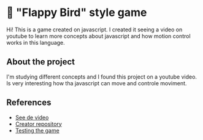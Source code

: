 # 📢 "Flappy Bird" style game

Hi! This is a game created on javascript. I created it seeing a video on youtube to learn more concepts about javascript and how motion control works in this language. 

## About the project

I'm studying different concepts and I found this project on a youtube video. Is very interesting how tha javascript can move and controle moviment.

## References

- [See de video](https://www.youtube.com/watch?v=jOAU81jdi-c)
- [Creator repository](https://github.com/omariosouto/flappy-bird-devsoutinho/tree/master)
- [Testing the game](https://omariosouto.github.io/flappy-bird-devsoutinho/)

